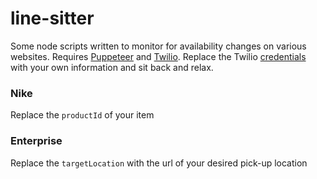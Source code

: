 # line-sitter

Some node scripts written to monitor for availability changes on various websites. Requires [Puppeteer](https://developers.google.com/web/tools/puppeteer) and [Twilio](https://www.twilio.com). Replace the Twilio [credentials](https://www.twilio.com/console) with your own information and sit back and relax.

### Nike
Replace the `productId` of your item

### Enterprise
Replace the `targetLocation` with the url of your desired pick-up location
